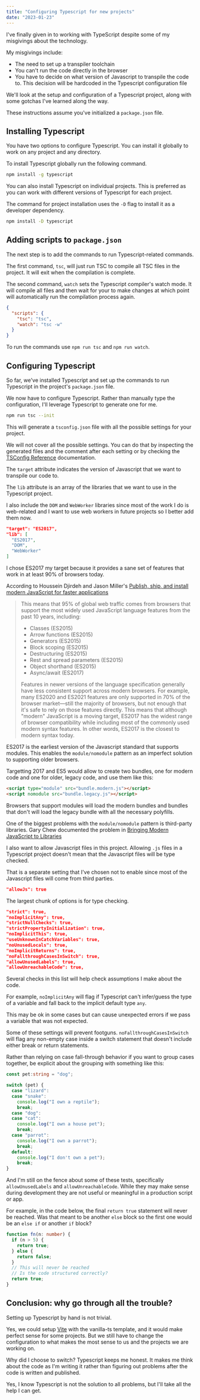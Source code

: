 ```yaml
---
title: "Configuring Typescript for new projects"
date: "2023-01-23"
---
```


I've finally given in to working with TypeScript despite some of my misgivings about the technology.

My misgivings include:

- The need to set up a transpiler toolchain
- You can't run the code directly in the browser
- You have to decide on what version of Javascript to transpile the code to. This decision will be hardcoded in the Typescript configuration file

We'll look at the setup and configuration of a Typescript project, along with some gotchas I've learned along the way.

These instructions assume you've initialized a `package.json` file.

## Installing Typescript

You have two options to configure Typescript. You can install it globally to work on any project and any directory.

To install Typescript globally run the following command.

```bash
npm install -g typescript
```

You can also install Typescript on individual projects. This is preferred as you can work with different versions of Typescript for each project.

The command for project installation uses the `-D` flag to install it as a developer dependency.

```bash
npm install -D typescript
```

## Adding scripts to `package.json`

The next step is to add the commands to run Typescript-related commands.

The first command, `tsc`, will just run TSC to compile all TSC files in the project. It will exit when the compilation is complete.

The second command, `watch` sets the Typescript compiler's watch mode. It will compile all files and then wait for your to make changes at which point will automatically run the compilation process again.

```json
{
  "scripts": {
    "tsc": "tsc",
    "watch": "tsc -w"
  }
}
```

To run the commands use `npm run tsc` and `npm run watch`.

## Configuring Typescript

So far, we've installed Typescript and set up the commands to run Typescript in the project's `package.json` file.

We now have to configure Typescript. Rather than manually type the configuration, I'll leverage Typescript to generate one for me.

```bash
npm run tsc --init
```

This will generate a `tsconfig.json` file with all the possible settings for your project.

We will not cover all the possible settings. You can do that by inspecting the generated files and the comment after each setting or by checking the [TSConfig Reference](https://www.typescriptlang.org/tsconfig) documentation.

The `target` attribute indicates the version of Javascript that we want to transpile our code to.

The `lib` attribute is an array of the libraries that we want to use in the Typescript project.

I also include the `DOM` and `WebWorker` libraries since most of the work I do is web-related and I want to use web workers in future projects so I better add them now.

```json
"target": "ES2017",
"lib": [
  "ES2017",
  "DOM",
  "WebWorker"
]
```

I chose ES2017 my target because it provides a sane set of features that work in at least 90% of browsers today.

According to Houssein Djirdeh and Jason Miller's [Publish, ship, and install modern JavaScript for faster applications](https://web.dev/publish-modern-javascript/)

> This means that 95% of global web traffic comes from browsers that support the most widely used JavaScript language features from the past 10 years, including:
> 
> - Classes (ES2015)
> - Arrow functions (ES2015)
> - Generators (ES2015)
> - Block scoping (ES2015)
> - Destructuring (ES2015)
> - Rest and spread parameters (ES2015)
> - Object shorthand (ES2015)
> - Async/await (ES2017)
> 
> Features in newer versions of the language specification generally have less consistent support across modern browsers. For example, many ES2020 and ES2021 features are only supported in 70% of the browser market—still the majority of browsers, but not enough that it's safe to rely on those features directly. This means that although "modern" JavaScript is a moving target, ES2017 has the widest range of browser compatibility while including most of the commonly used modern syntax features. In other words, ES2017 is the closest to modern syntax today.

ES2017 is the earliest version of the Javascript standard that supports modules. This enables the `module/nomodule` pattern as an imperfect solution to supporting older browsers.

Targetting 2017 and ES5 would allow to create two bundles, one for modern code and one for older, legacy code, and use them like this:

```html
<script type="module" src="bundle.modern.js"></script>
<script nomodule src="bundle.legacy.js"></script>
```

Browsers that support modules will load the modern bundles and bundles that don't will load the legacy bundle with all the necessary polyfills.

One of the biggest problems with the `module/nomodule` pattern is third-party libraries. Gary Chew documented the problem in [Bringing Modern JavaScript to Libraries](https://dev.to/garylchew/bringing-modern-javascript-to-libraries-432c)

I also want to allow Javascript files in this project. Allowing `.js` files in a Typescript project doesn't mean that the Javascript files will be type checked.

That is a separate setting that I've chosen not to enable since most of the Javascript files will come from third parties.

```json
"allowJs": true
```

The largest chunk of options is for type checking.

```json
"strict": true,
"noImplicitAny": true,
"strictNullChecks": true,
"strictPropertyInitialization": true,
"noImplicitThis": true,
"useUnknownInCatchVariables": true,
"noUnusedLocals": true,
"noImplicitReturns": true,
"noFallthroughCasesInSwitch": true,
"allowUnusedLabels": true,
"allowUnreachableCode": true,
```

Several checks in this list will help check assumptions I make about the code.

For example, `noImplicitAny` will flag if Typescript can't infer/guess the type of a variable and fall back to the implicit default type `any`.

This may be ok in some cases but can cause unexpected errors if we pass a variable that was not expected.

Some of these settings will prevent footguns. `noFallthroughCasesInSwitch` will flag any non-empty case inside a switch statement that doesn't include either break or return statements.

Rather than relying on case fall-through behavior if you want to group cases together, be explicit about the grouping with something like this:

```typescript
const pet:string = "dog";

switch (pet) {
  case "lizard":
  case "snake":
    console.log("I own a reptile");
    break;
  case "dog":
  case "cat":
    console.log("I own a house pet");
    break;
  case "parrot":
    console.log("I own a parrot");
    break;
  default:
    console.log("I don't own a pet");
    break;
}
```

And I'm still on the fence about some of these tests, specifically `allowUnusedLabels` and `allowUnreachableCode`. While they may make sense during development they are not useful or meaningful in a production script or app.

For example, in the code below, the final `return true` statement will never be reached. Was that meant to be another `else` block so the first one would be an `else if` or another `if` block?

```typescript
function fn(n: number) {
  if (n > 5) {
    return true;
  } else {
    return false;
  }
  // This will never be reached
  // Is the code structured correctly?
  return true;
}
```

## Conclusion: why go through all the trouble?

Setting up Typescript by hand is not trivial.

Yes, we could setup [Vite](https://vitejs.dev/) with the vanilla-ts template, and it would make perfect sense for some projects. But we still have to change the configuration to what makes the most sense to us and the projects we are working on.

Why did I choose to switch? Typescript keeps me honest. It makes me think about the code as I'm writing it rather than figuring out problems after the code is written and published.

Yes, I know Typescript is not the solution to all problems, but I'll take all the help I can get.
